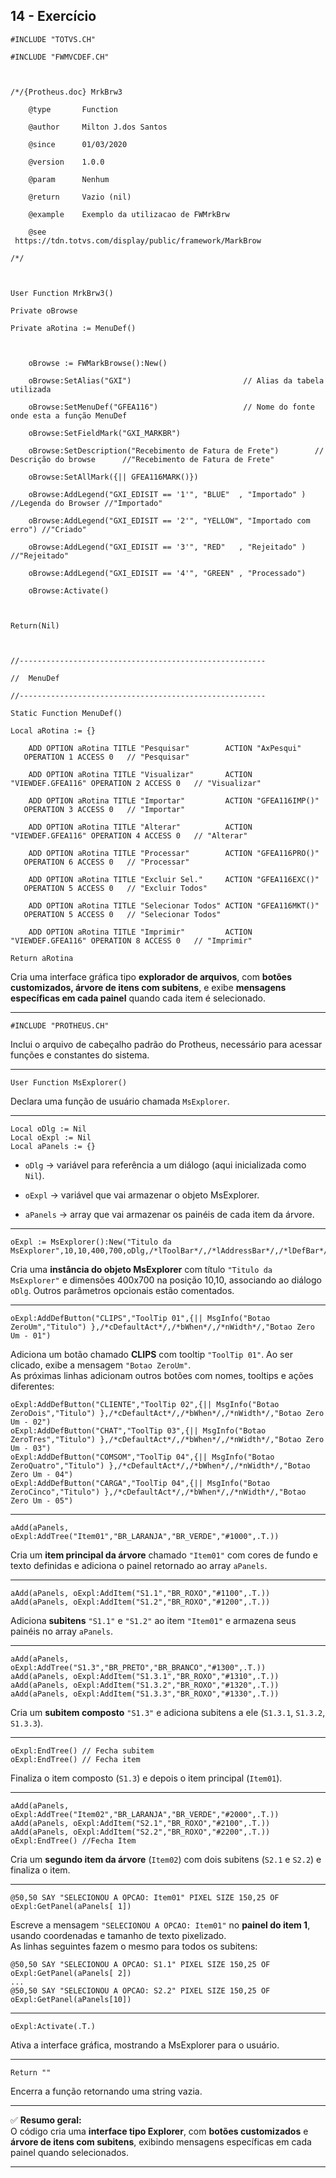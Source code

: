 ## 14 - Exercício
```prw
#INCLUDE "TOTVS.CH"

#INCLUDE "FWMVCDEF.CH"

  

/*/{Protheus.doc} MrkBrw3

    @type       Function

    @author     Milton J.dos Santos

    @since      01/03/2020

    @version    1.0.0

    @param      Nenhum

    @return     Vazio (nil)

    @example    Exemplo da utilizacao de FWMrkBrw

    @see        https://tdn.totvs.com/display/public/framework/MarkBrow

/*/

  

User Function MrkBrw3()

Private oBrowse

Private aRotina := MenuDef()

  

    oBrowse := FWMarkBrowse():New()

    oBrowse:SetAlias("GXI")                         // Alias da tabela utilizada

    oBrowse:SetMenuDef("GFEA116")                   // Nome do fonte onde esta a função MenuDef

    oBrowse:SetFieldMark("GXI_MARKBR")

    oBrowse:SetDescription("Recebimento de Fatura de Frete")        // Descrição do browse      //"Recebimento de Fatura de Frete"

    oBrowse:SetAllMark({|| GFEA116MARK()})

    oBrowse:AddLegend("GXI_EDISIT == '1'", "BLUE"  , "Importado" ) //Legenda do Browser //"Importado"

    oBrowse:AddLegend("GXI_EDISIT == '2'", "YELLOW", "Importado com erro") //"Criado"

    oBrowse:AddLegend("GXI_EDISIT == '3'", "RED"   , "Rejeitado" ) //"Rejeitado"

    oBrowse:AddLegend("GXI_EDISIT == '4'", "GREEN" , "Processado")

    oBrowse:Activate()                                      

  

Return(Nil)

  

//-------------------------------------------------------

//  MenuDef

//-------------------------------------------------------

Static Function MenuDef()

Local aRotina := {}

    ADD OPTION aRotina TITLE "Pesquisar"        ACTION "AxPesqui"        OPERATION 1 ACCESS 0   // "Pesquisar"

    ADD OPTION aRotina TITLE "Visualizar"       ACTION "VIEWDEF.GFEA116" OPERATION 2 ACCESS 0   // "Visualizar"

    ADD OPTION aRotina TITLE "Importar"         ACTION "GFEA116IMP()"    OPERATION 3 ACCESS 0   // "Importar"

    ADD OPTION aRotina TITLE "Alterar"          ACTION "VIEWDEF.GFEA116" OPERATION 4 ACCESS 0   // "Alterar"

    ADD OPTION aRotina TITLE "Processar"        ACTION "GFEA116PRO()"    OPERATION 6 ACCESS 0   // "Processar"

    ADD OPTION aRotina TITLE "Excluir Sel."     ACTION "GFEA116EXC()"    OPERATION 5 ACCESS 0   // "Excluir Todos"

    ADD OPTION aRotina TITLE "Selecionar Todos" ACTION "GFEA116MKT()"    OPERATION 5 ACCESS 0   // "Selecionar Todos"

    ADD OPTION aRotina TITLE "Imprimir"         ACTION "VIEWDEF.GFEA116" OPERATION 8 ACCESS 0   // "Imprimir"

Return aRotina
```
Cria uma interface gráfica tipo **explorador de arquivos**, com **botões customizados, árvore de itens com subitens**, e exibe **mensagens específicas em cada painel** quando cada item é selecionado.

---



```advpl
#INCLUDE "PROTHEUS.CH"
```

Inclui o arquivo de cabeçalho padrão do Protheus, necessário para acessar funções e constantes do sistema.

---

```advpl
User Function MsExplorer()
```

Declara uma função de usuário chamada `MsExplorer`.

---

```advpl
Local oDlg := Nil
Local oExpl := Nil
Local aPanels := {}
```

- `oDlg` → variável para referência a um diálogo (aqui inicializada como `Nil`).
    
- `oExpl` → variável que vai armazenar o objeto MsExplorer.
    
- `aPanels` → array que vai armazenar os painéis de cada item da árvore.
    

---

```advpl
oExpl := MsExplorer():New("Titulo da MsExplorer",10,10,400,700,oDlg,/*lToolBar*/,/*lAddressBar*/,/*lDefBar*/,/*oTreeFont*/,/*cBitmap*/,/*nBmpWidth*/,/*oParent*/)
```

Cria uma **instância do objeto MsExplorer** com título `"Titulo da MsExplorer"` e dimensões 400x700 na posição 10,10, associando ao diálogo `oDlg`. Outros parâmetros opcionais estão comentados.

---

```advpl
oExpl:AddDefButton("CLIPS","ToolTip 01",{|| MsgInfo("Botao ZeroUm","Titulo") },/*cDefaultAct*/,/*bWhen*/,/*nWidth*/,"Botao Zero Um - 01")
```

Adiciona um botão chamado **CLIPS** com tooltip `"ToolTip 01"`. Ao ser clicado, exibe a mensagem `"Botao ZeroUm"`.  
As próximas linhas adicionam outros botões com nomes, tooltips e ações diferentes:

```advpl
oExpl:AddDefButton("CLIENTE","ToolTip 02",{|| MsgInfo("Botao ZeroDois","Titulo") },/*cDefaultAct*/,/*bWhen*/,/*nWidth*/,"Botao Zero Um - 02")
oExpl:AddDefButton("CHAT","ToolTip 03",{|| MsgInfo("Botao ZeroTres","Titulo") },/*cDefaultAct*/,/*bWhen*/,/*nWidth*/,"Botao Zero Um - 03")
oExpl:AddDefButton("COMSOM","ToolTip 04",{|| MsgInfo("Botao ZeroQuatro","Titulo") },/*cDefaultAct*/,/*bWhen*/,/*nWidth*/,"Botao Zero Um - 04")
oExpl:AddDefButton("CARGA","ToolTip 04",{|| MsgInfo("Botao ZeroCinco","Titulo") },/*cDefaultAct*/,/*bWhen*/,/*nWidth*/,"Botao Zero Um - 05")
```

---

```advpl
aAdd(aPanels, oExpl:AddTree("Item01","BR_LARANJA","BR_VERDE","#1000",.T.))
```

Cria um **item principal da árvore** chamado `"Item01"` com cores de fundo e texto definidas e adiciona o painel retornado ao array `aPanels`.

---

```advpl
aAdd(aPanels, oExpl:AddItem("S1.1","BR_ROXO","#1100",.T.))
aAdd(aPanels, oExpl:AddItem("S1.2","BR_ROXO","#1200",.T.))
```

Adiciona **subitens** `"S1.1"` e `"S1.2"` ao item `"Item01"` e armazena seus painéis no array `aPanels`.

---

```advpl
aAdd(aPanels, oExpl:AddTree("S1.3","BR_PRETO","BR_BRANCO","#1300",.T.))
aAdd(aPanels, oExpl:AddItem("S1.3.1","BR_ROXO","#1310",.T.))
aAdd(aPanels, oExpl:AddItem("S1.3.2","BR_ROXO","#1320",.T.))
aAdd(aPanels, oExpl:AddItem("S1.3.3","BR_ROXO","#1330",.T.))
```

Cria um **subitem composto** `"S1.3"` e adiciona subitens a ele (`S1.3.1`, `S1.3.2`, `S1.3.3`).

---

```advpl
oExpl:EndTree() // Fecha subitem
oExpl:EndTree() // Fecha item
```

Finaliza o item composto (`S1.3`) e depois o item principal (`Item01`).

---

```advpl
aAdd(aPanels, oExpl:AddTree("Item02","BR_LARANJA","BR_VERDE","#2000",.T.))
aAdd(aPanels, oExpl:AddItem("S2.1","BR_ROXO","#2100",.T.))
aAdd(aPanels, oExpl:AddItem("S2.2","BR_ROXO","#2200",.T.))
oExpl:EndTree() //Fecha Item
```

Cria um **segundo item da árvore** (`Item02`) com dois subitens (`S2.1` e `S2.2`) e finaliza o item.

---

```advpl
@50,50 SAY "SELECIONOU A OPCAO: Item01" PIXEL SIZE 150,25 OF oExpl:GetPanel(aPanels[ 1])
```

Escreve a mensagem `"SELECIONOU A OPCAO: Item01"` no **painel do item 1**, usando coordenadas e tamanho de texto pixelizado.  
As linhas seguintes fazem o mesmo para todos os subitens:

```advpl
@50,50 SAY "SELECIONOU A OPCAO: S1.1" PIXEL SIZE 150,25 OF oExpl:GetPanel(aPanels[ 2])
...
@50,50 SAY "SELECIONOU A OPCAO: S2.2" PIXEL SIZE 150,25 OF oExpl:GetPanel(aPanels[10])
```

---

```advpl
oExpl:Activate(.T.)
```

Ativa a interface gráfica, mostrando a MsExplorer para o usuário.

---

```advpl
Return ""
```

Encerra a função retornando uma string vazia.

---

✅ **Resumo geral:**  
O código cria uma **interface tipo Explorer**, com **botões customizados** e **árvore de itens com subitens**, exibindo mensagens específicas em cada painel quando selecionados.

---

